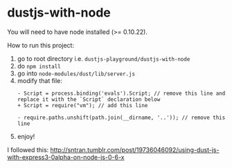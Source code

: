 dustjs-with-node
=================

You will need to have node installed (>= 0.10.22).

How to run this project:

1.  go to root directory i.e. `dustjs-playground/dustjs-with-node`
2.  do `npm install`
3.  go into `node-modules/dust/lib/server.js`
4.  modify that file:
    ```
    - Script = process.binding('evals').Script; // remove this line and replace it with the `Script` declaration below
    + Script = require("vm"); // add this line

    - require.paths.unshift(path.join(__dirname, '..')); // remove this line
    ```
5.  enjoy!

I followed this: http://sntran.tumblr.com/post/19736046092/using-dust-js-with-express3-0alpha-on-node-js-0-6-x
